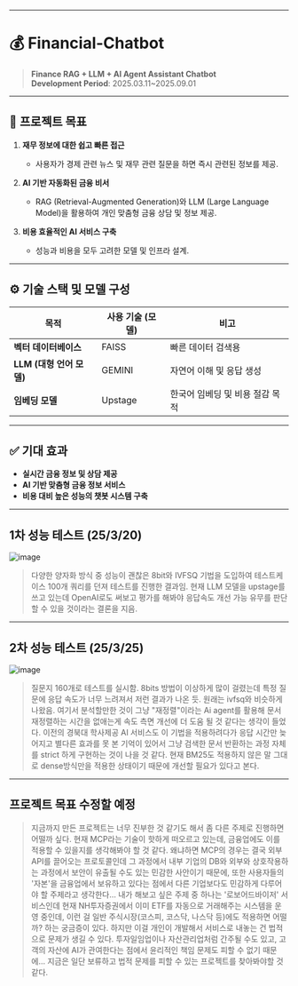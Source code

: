 
---

# 💰 Financial-Chatbot  
> **Finance RAG + LLM + AI Agent Assistant Chatbot**  
> **Development Period**: 2025.03.11~2025.09.01

---

## 🎯 프로젝트 목표  

1. **재무 정보에 대한 쉽고 빠른 접근**  
   - 사용자가 경제 관련 뉴스 및 재무 관련 질문을 하면 즉시 관련된 정보를 제공.  

2. **AI 기반 자동화된 금융 비서**  
   - RAG (Retrieval-Augmented Generation)와 LLM (Large Language Model)을 활용하여 개인 맞춤형 금융 상담 및 정보 제공.  

3. **비용 효율적인 AI 서비스 구축**  
   - 성능과 비용을 모두 고려한 모델 및 인프라 설계.  

---

## ⚙️ 기술 스택 및 모델 구성  

| 목적                     | 사용 기술 (모델)                  | 비고                         |
|------------------------|------------------------------|----------------------------|
| **벡터 데이터베이스**       | FAISS                         | 빠른 데이터 검색용               |
| **LLM (대형 언어 모델)**  | GEMINI                         | 자연어 이해 및 응답 생성          |
| **임베딩 모델**           | Upstage                       | 한국어 임베딩 및 비용 절감 목적     |

---

## ✅ 기대 효과  

- **실시간 금융 정보 및 상담 제공**  
- **AI 기반 맞춤형 금융 정보 서비스**  
- **비용 대비 높은 성능의 챗봇 시스템 구축**  

---
## 1차 성능 테스트 (25/3/20)
![image](https://github.com/user-attachments/assets/a55ddf37-5a59-4eaf-8062-46da75fa903d)
> 다양한 양자화 방식 중 성능이 괜찮은 8bit와 IVFSQ 기법을 도입하여 테스트케이스 100개 쿼리를 던져 테스트를 진행한 결과임.
> 현재 LLM 모델을 upstage를 쓰고 있는데 OpenAI로도 써보고 평가를 해봐야 응답속도 개선 가능 유무를 판단할 수 있을 것이라는 결론을 지음.
--- 
## 2차 성능 테스트 (25/3/25)
![image](https://github.com/user-attachments/assets/0f77b24f-a50c-45eb-8c82-1c939111971e)
> 질문지 160개로 테스트를 실시함. 8bits 방법이 이상하게 많이 걸렸는데 특정 질문에 응답 속도가 너무 느려져서 저런 결과가 나온 듯. 원래는 ivfsq와 비슷하게 나왔음.
> 여기서 분석할만한 것이 그냥 "재정렬"이라는 Ai agent를 활용해 문서 재정렬하는 시간을 없애는게 속도 측면 개선에 더 도움 될 것 같다는 생각이 들었다. 이전의 경북대 학사제공 AI 서비스도 이 기법을 적용하려다가 응답 시간만 늦어지고 별다른 효과를 못 본 기억이 있어서 그냥 검색한 문서 반환하는 과정 자체를 strict 하게 구현하는 것이 나을 것 같다. 현재 BM25도 적용하지 않은 말 그대로 dense방식만을 적용한 상태이기 때문에 개선할 필요가 있다고 본다.


---

## 프로젝트 목표 수정할 예정


> 지금까지 만든 프로젝트는 너무 진부한 것 같기도 해서 좀 다른 주제로 진행하면 어떨까 싶다. 현재 MCP라는 기술이 핫하게 떠오르고 있는데, 금융업에도 이를 적용할 수 있을지를 생각해봐야 할 것 같다. 왜냐하면 MCP의 경우는 결국 외부 API를 끌어오는 프로토콜인데 그 과정에서 내부 기업의 DB와 외부와 상호작용하는 과정에서 보안이 유출될 수도 있는 민감한 사안이기 때문에, 또한 사용자들의 '자본'을 금융업에서 보유하고 있다는 점에서 다른 기업보다도 민감하게 다루어야 할 주제라고 생각한다... 내가 해보고 싶은 주제 중 하나는 '로보어드바이저' 서비스인데 현재 NH투자증권에서 이미 ETF를 자동으로 거래해주는 시스템을 운영 중인데, 이런 걸 일반 주식시장(코스피, 코스닥, 나스닥 등)에도 적용하면 어떨까? 하는 궁금증이 있다. 하지만 이걸 개인이 개발해서 서비스로 내놓는 건 법적으로 문제가 생길 수 있다. 투자일임업이나 자산관리업처럼 간주될 수도 있고, 고객의 자산에 AI가 관여한다는 점에서 윤리적인 책임 문제도 피할 수 없기 때문에... 지금은 일단 보류하고 법적 문제를 피할 수 있는 프로젝트를 찾아봐야할 것 같다.
